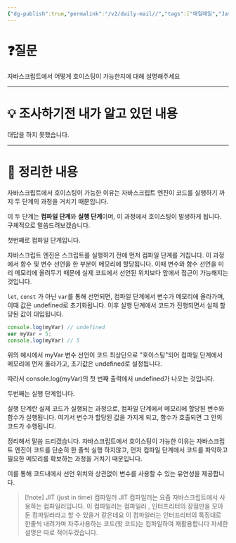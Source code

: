 ```yaml
---
{"dg-publish":true,"permalink":"/v2/daily-mail//","tags":["매일메일","JavaScript"]}
---
```


# ❓질문

자바스크립트에서 어떻게 호이스팅이 가능한지에 대해 설명해주세요

---
# 💡 조사하기전 내가 알고 있던 내용

대답을 하지 못했습니다.

---
# 🏫 정리한 내용

자바스크립트에서 호이스팅이 가능한 이유는 자바스크립트 엔진이 코드를 실행하기 까지 두 단계의 과정을 거치기 때문입니다.

이 두 단계는 **컴파일 단계**와 **실행 단계**이며, 이 과정에서 호이스팅이 발생하게 됩니다. 구체적으로 말씀드려보겠습니다.

첫번쨰로 컴파일 단계입니다.

자바스크립트 엔진은 스크립트를 실행하기 전에 먼저 컴파일 단계를 거칩니다. 이 과정에서 함수 및 변수 선언을 한 부분이 메모리에 할당됩니다. 이때 변수와 함수 선언을 미리 메모리에 올려두기 때문에 실제 코드에서 선언된 위치보다 앞에서 접근이 가능해지는 것입니다.

`let`, `const` 가 아닌 `var`를 통해 선언되면, 컴파일 단계에서 변수가 메모리에 올라가며, 이때 값은 undefined로 초기화됩니다. 이후 실행 단계에서 코드가 진행되면서 실제 할당된 값이 대입됩니다.

```js
console.log(myVar) // undefined
var myVar = 5;
console.log(myVar) // 5
```

위의 예시에서 myVar 변수 선언이 코드 최상단으로 "호이스팅"되어 컴파일 단계에서 메모리에 먼저 올라가고, 초기값은 undefined로 설정됩니다.

따라서 console.log(myVar)의 첫 번째 출력에서 undefined가 나오는 것입니다.

두번째는 실행 단계입니다.

실행 단계란 실제 코드가 실행되는 과정으로, 컴파일 단계에서 메모리에 할당된 변수와 함수가 실행됩니다. 여기서 변수가 할당된 값을 가지게 되고, 함수가 호출되면 그 안의 코드가 수행됩니다.

정리해서 말씀 드리겠습니다. 자바스크립트에서 호이스팅이 가능한 이유는 자바스크립트 엔진이 코드를 단순히 한 줄씩 실행 하지않고, 먼저 컴파일 단계에서 코드를 파악하고 필요한 메모리를 확보하는 과정을 거치기 때문입니다.

이를 통해 코드내에서 선언 위치와 상관없이 변수를 사용할 수 있는 유연성을 제공합니다.

> [!note] JIT (just in time) 컴파일러
> JIT 컴파일러는 요즘 자바스크립트에서 사용하는 컴파일러입니다.
> 이 컴파일러는 컴파일러 , 인터프리터의 장점만을 모아둔 컴파일러라고 할 수 있을거 같은데요
> 이 컴파일러는 인터프리터의 특징대로 한줄씩 내려가며 자주사용하는 코드(핫 코드)는 컴파일하여 재활용합니다  자세한 설명은 따로 적어두겠습니다.